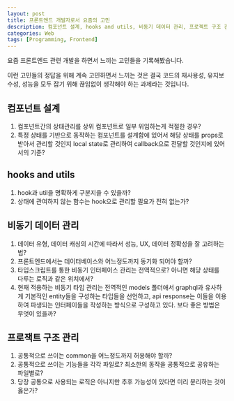 ```yaml
---
layout: post
title: 프론트엔드 개발자로서 요즘의 고민
description: 컴포넌트 설계, hooks and utils, 비동기 데이터 관리, 프로젝트 구조 관리
categories: Web
tags: [Programming, Frontend]
---
```


요즘 프론트엔드 관련 개발을 하면서 느끼는 고민들을 기록해봤습니다.

이런 고민들의 정답을 위해 계속 고민하면서 느끼는 것은 결국 코드의 재사용성, 유지보수성, 성능을 모두 잡기 위해 끊임없이 생각해야 하는 과제라는 것입니다.

## 컴포넌트 설계

1. 컴포넌트간의 상태관리를 상위 컴포넌트로 일부 위임하는게 적절한 경우?
2. 특정 상태를 기반으로 동작하는 컴포넌트를 설계함에 있어서 해당 상태를 props로 받아서 관리할 것인지 local state로 관리하여 callback으로 전달할 것인지에 있어서의 기준?

## hooks and utils

1. hook과 util을 명확하게 구분지을 수 있을까?
2. 상태에 관여하지 않는 함수는 hook으로 관리할 필요가 전혀 없는가?

## 비동기 데이터 관리

1. 데이터 유형, 데이터 캐싱의 시간에 따라서 성능, UX, 데이터 정확성을 잘 고려하는 법?
2. 프론트엔드에서는 데이터베이스와 어느정도까지 동기화 되어야 할까?
3. 타입스크립트를 통한 비동기 인터페이스 관리는 전역적으로? 아니면 해당 상태를 다루는 로직과 같은 위치에서?
4. 현재 적용하는 비동기 타입 관리는 전역적인 models 폴더애서 graphql과 유사하게 기본적인 entity들을 구성하는 타입들을 선언하고, api response는 이들을 이용하여 파생되는 인터페이들을 작성하는 방식으로 구성하고 있다. 보다 좋은 방법은 무엇이 있을까?

## 프로잭트 구조 관리

1. 공통적으로 쓰이는 common을 어느정도까지 허용해야 할까?
2. 공통적으로 쓰이는 기능들을 각각 파일로? 최소한의 동작을 공통적으로 공유하는 파일별로?
3. 당장 공통으로 사용되는 로직은 아니지만 추후 가능성이 있다면 미리 분리하는 것이 옳은가?
